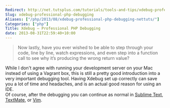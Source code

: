 ```yaml
---
Redirect: http://net.tutsplus.com/tutorials/tools-and-tips/xdebug-professional-php-debugging/
Slug: xdebug-professional-php-debugging
Aliases: ["/php/2013/08/xdebug-professional-php-debugging-nettuts/"]
Categories: ["php"]
Title: Xdebug – Professional PHP Debugging
date: 2013-08-31T22:59:40+10:00
---
```


>Now lastly, have you ever wished to be able to step through your code, line by line, watch expressions, and even step into a function call to see why it’s producing the wrong return value?

While I don't agree with running your development server on your Mac instead of using a Vagrant box, this is  still a pretty good introduction into a very important debugging tool. Having Xdebug set up correctly can save you a lot of time and headaches, and is an actual good reason for using an IDE.   
Of course, after the debugging you can continue as normal in [Sublime Text](http://www.sublimetext.com/), [TextMate](http://macromates.com/), or [Vim](http://www.vim.org/).
